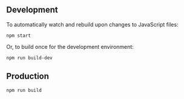 ## Development

To automatically watch and rebuild upon changes to JavaScript files:

```
npm start
```

Or, to build once for the development environment:

```
npm run build-dev
```

## Production

```
npm run build
```